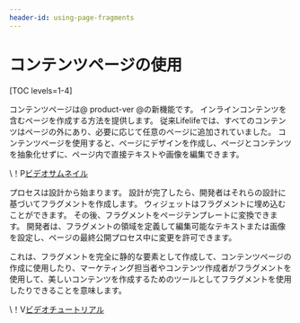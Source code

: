 ```yaml
---
header-id: using-page-fragments
---
```


# コンテンツページの使用

[TOC levels=1-4]

コンテンツページは@ product-ver @の新機能です。 インラインコンテンツを含むページを作成する方法を提供します。 従来Lifelifeでは、すべてのコンテンツはページの外にあり、必要に応じて任意のページに追加されていました。 コンテンツページを使用すると、ページにデザインを作成し、ページとコンテンツを抽象化せずに、ページ内で直接テキストや画像を編集できます。

<div class="video-thumbnail"></div>

\！P[ビデオサムネイル](https://portal.liferay.dev/documents/113763090/113919826/vid-building-content-pages-thumbnail.png)

プロセスは設計から始まります。 設計が完了したら、開発者はそれらの設計に基づいてフラグメントを作成します。 ウィジェットはフラグメントに埋め込むことができます。 その後、フラグメントをページテンプレートに変換できます。 開発者は、フラグメントの領域を定義して編集可能なテキストまたは画像を設定し、ページの最終公開プロセス中に変更を許可できます。

これは、フラグメントを完全に静的な要素として作成して、コンテンツページの作成に使用したり、マーケティング担当者やコンテンツ作成者がフラグメントを使用して、美しいコンテンツを作成するためのツールとしてフラグメントを使用したりできることを意味します。

<div class="video-wrapper" data-name="Building Content Pages with Fragments">
</div>

\！V[ビデオチュートリアル](https://portal.liferay.dev/documents/113763090/113919826/building-content-pages-with-fragments.mp4|https://portal.liferay.dev/documents/113763090/113919826/building-content-pages-with-fragments.webm)
